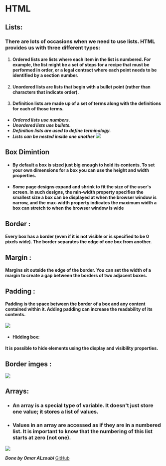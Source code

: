 # HTML 
## Lists:
### There are lots of occasions when we need to use lists. HTML provides us with three different types:
1. #### Ordered lists are lists where each item in the list is numbered. For example, the list might be a set of steps for a recipe that must be performed in order, or a legal contract where each point needs to be identified by a section number.
2. #### Unordered lists are lists that begin with a bullet point (rather than characters that indicate order).
3. #### Definition lists are made up of a set of terms along with the definitions for each of those terms.

* ***Ordered lists use numbers.***
* ***Unordered lists use bullets.***
* ***Definition lists are used to define terminology.***
* ***Lists can be nested inside one another***
![](https://data-flair.training/blogs/wp-content/uploads/sites/2/2020/07/html-lists-df.jpg)


## Box Dimintion 
* #### By default a box is sized just big enough to hold its contents. To set your own dimensions for a box you can use the height and width properties.
* #### Some page designs expand and shrink to fit the size of the user's screen. In such designs, the min-width property specifies the smallest size a box can be displayed at when the browser window is narrow, and the max-width property indicates the maximum width a box can stretch to when the browser window is wide

## Border :
#### Every box has a border (even if it is not visible or is specified to be 0 pixels wide). The border separates the edge of one box from another.

## Margin :
#### Margins sit outside the edge of the border. You can set the width of a margin to create a gap between the borders of two adjacent boxes.
## Padding :
#### Padding is the space between the border of a box and any content contained within it. Adding padding can increase the readability of its contents. 
![](https://www.csssolid.com/images/box-model/css-box-model.png)
* #### Hidding box:
#### It is possible to hide elements using the display and visibility properties.


## Border imges :
![](http://2.bp.blogspot.com/_NGtzWLNuHZY/R9W-XCreTqI/AAAAAAAAAB8/JflPaaxOIbs/s400/CSS+borders.jpg)

 ## Arrays:
 * ### An array is a special type of variable. It doesn't just store one value; it stores a list of values. 
 * ### Values in an array are accessed as if they are in a numbered list. It is important to know that the numbering of this list starts at zero (not one). 
 ![](https://i.stack.imgur.com/stW7o.png)

 ***Done by Omar ALzoubi***
 [GitHub](https://github.com/Omar-zoubi)